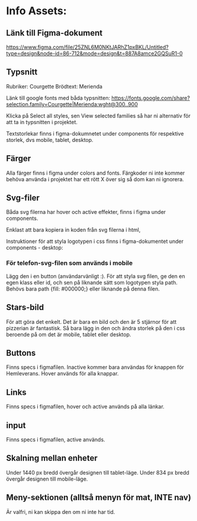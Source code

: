 # Info Assets:

## Länk till Figma-dokument

https://www.figma.com/file/25ZNL6M0NKtJARhZ1pxBKL/Untitled?type=design&node-id=86-712&mode=design&t=887A8amce2GQSuR1-0

## Typsnitt

Rubriker: Courgette
Brödtext: Merienda

Länk till google fonts med båda typsnitten:
https://fonts.google.com/share?selection.family=Courgette|Merienda:wght@300..900

Klicka på Select all styles, sen View selected families så har ni alternativ för att ta in typsnitten i projektet.

Textstorlekar finns i figma-dokumnetet under components för respektive storlek, dvs mobile, tablet, desktop.

## Färger

Alla färger finns i figma under colors and fonts. Färgkoder ni inte kommer behöva använda i projektet har ett rött X över sig så dom kan ni ignorera.

## Svg-filer

Båda svg filerna har hover och active effekter, finns i figma under components.

Enklast att bara kopiera in koden från svg filerna i html,

Instruktioner för att styla logotypen i css finns i figma-dokumentet under components - desktop:

### För telefon-svg-filen som används i mobile

Lägg den i en button (användarvänligt :). För att styla svg filen, ge den en egen klass eller id, och sen på liknande sätt som logotypen styla path. Behövs bara
path {fill: #000000;}
eller liknande på denna filen.

## Stars-bild

För att göra det enkelt. Det är bara en bild och den är 5 stjärnor för att pizzerian är fantastisk. Så bara lägg in den och ändra storlek på den i css beroende på om det är mobile, tablet eller desktop.

## Buttons

Finns specs i figmafilen. Inactive kommer bara användas för knappen för Hemleverans. Hover används för alla knappar.

## Links

Finns specs i figmafilen, hover och active används på alla länkar.

## input

Finns specs i figmafilen, active används.

## Skalning mellan enheter

Under 1440 px bredd övergår designen till tablet-läge. Under 834 px bredd övergår designen till mobile-läge.

## Meny-sektionen (alltså menyn för mat, INTE nav)

Är valfri, ni kan skippa den om ni inte har tid.
